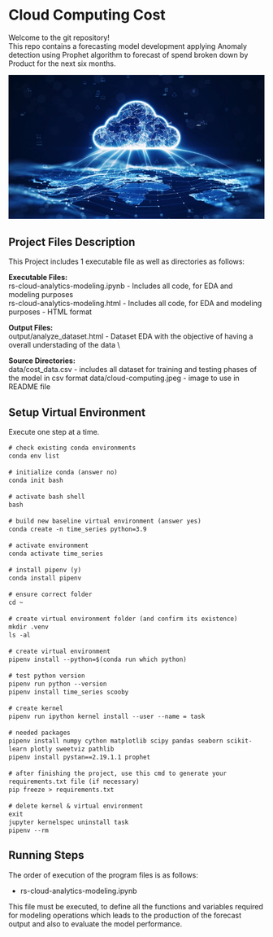 # Cloud Computing Cost

Welcome to the git repository! \
This repo contains a forecasting model development applying Anomaly detection using Prophet algorithm to forecast of spend broken down by Product for the next six months.

<img src="data/cloud-computing.jpeg" width="600">

## Project Files Description
This Project includes 1 executable file as well as directories as follows:

**Executable Files:** \
rs-cloud-analytics-modeling.ipynb - Includes all code, for EDA and modeling purposes \
rs-cloud-analytics-modeling.html - Includes all code, for EDA and modeling purposes - HTML format

**Output Files:** \
output/analyze_dataset.html - Dataset EDA with the objective of having a overall understading of the data \

**Source Directories:** \
data/cost_data.csv - includes all dataset for training and testing phases of the model in csv format
data/cloud-computing.jpeg - image to use in README file


## Setup Virtual Environment
Execute one step at a time.

```
# check existing conda environments
conda env list

# initialize conda (answer no)
conda init bash

# activate bash shell
bash

# build new baseline virtual environment (answer yes)
conda create -n time_series python=3.9

# activate environment
conda activate time_series

# install pipenv (y)
conda install pipenv

# ensure correct folder
cd ~

# create virtual environment folder (and confirm its existence)
mkdir .venv
ls -al

# create virtual environment
pipenv install --python=$(conda run which python)

# test python version
pipenv run python --version
pipenv install time_series scooby

# create kernel
pipenv run ipython kernel install --user --name = task

# needed packages
pipenv install numpy cython matplotlib scipy pandas seaborn scikit-learn plotly sweetviz pathlib
pipenv install pystan==2.19.1.1 prophet

# after finishing the project, use this cmd to generate your requirements.txt file (if necessary)
pip freeze > requirements.txt

# delete kernel & virtual environment
exit
jupyter kernelspec uninstall task
pipenv --rm

```


## Running Steps
The order of execution of the program files is as follows:

- rs-cloud-analytics-modeling.ipynb

This file must be executed, to define all the functions and variables required for modeling operations which leads to the production of the forecast output and also to evaluate the model performance.

